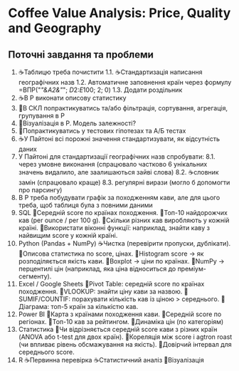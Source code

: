 # Coffee Value Analysis: Price, Quality and Geography
## Поточні завдання та проблеми
1. ☕Таблицю треба почистити 
   1.1. ☕Стандартизація написання географічних назв
   1.2. Автоматичне заповнення країн через формулу =ВПР("*"&A2&"*"; $D$2:$E$100; 2; 0)
   1.3. Додати роздільник
3. ☕В Р виконати описову статистику
4. 🌱В СКЛ попрактикуватись та/або фільтрація, сортування, агрегація, групування в Р
5. 🌱Візуалізація в Р. Модель залежності?
6. 🌱Попрактикуватись у тестових гіпотезах та А/Б тестах
7. ☕У Пайтоні всі порожні значення стандартизувати, як відсутність даних
8. У Пайтоні для стандартизації географічних назв спробувати:
   8.1. через умовне виконання (спрацювало частково 6 унікальних значень видалило, але заалишаються зайві слова)
   8.2. ☕словник замін (спрацювало краще)
   8.3. регулярні вирази (могло б допомогти про парсингу)
10. В Р треба побудувати графік за походженням кави, але для цього треба, щоб таблиця була з повними даними
11. SQL
🌱Середній score по країнах походження.
🌱Топ-10 найдорожчих кав (per ounce / per 100 g).
🌱Скільки різних кав виробляють у кожній країні.
🌱Використати віконні функції: наприклад, знайти каву з найвищим score у кожній країні.
12. Python (Pandas + NumPy)
☕Чистка (перевірити пропуски, дублікати).
🌱Описова статистика по score, цінах.
🌱Histogram score → як розподіляється якість кави.
🌱Boxplot → ціни по країнах.
🌱NumPy → перцентилі цін (наприклад, яка ціна відноситься до преміум-сегменту).
13. Excel / Google Sheets
🌱Pivot Table: середній score по країнах походження.
🌱VLOOKUP: знайти ціну кави за назвою.
🌱SUMIF/COUNTIF: порахувати кількість кав із ціною > середнього.
🌱Діаграма: топ-5 країн за кількістю кав.
14. Power BI 
🌱Карта з країнами походження кави.
🌱Середній score по регіонах.
🌱Топ-10 кав за рейтингом.
🌱Динаміка цін (по категоріям)
15. Статистика
🌱Чи відрізняється середній score кави з різних країн (ANOVA або t-test для двох країн).
🌱Кореляція між score і agtron roast (чи впливає рівень обсмажування на якість).
🌱Довірчий інтервал для середнього score.
16. R
☕Первинна перевірка
☕Статистичний аналіз
🌱Візуалізація
